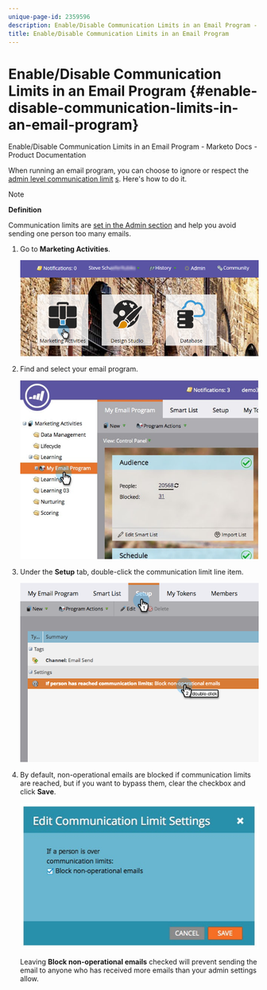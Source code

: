 ```yaml
---
unique-page-id: 2359596
description: Enable/Disable Communication Limits in an Email Program - Marketo Docs - Product Documentation
title: Enable/Disable Communication Limits in an Email Program
---
```


# Enable/Disable Communication Limits in an Email Program {#enable-disable-communication-limits-in-an-email-program}

Enable/Disable Communication Limits in an Email Program - Marketo Docs - Product Documentation

When running an email program, you can choose to ignore or respect the [admin level communication limit](../../../../../welcome-to-marketo-docs/product-docs/administration/email-setup/enable-communication-limits.md) [s](../../../../../welcome-to-marketo-docs/product-docs/administration/email-setup/enable-communication-limits.md). Here's how to do it.

>[!NOTE]
>
>**Definition**
>
>Communication limits are [set in the Admin section](../../../../../welcome-to-marketo-docs/product-docs/administration/email-setup/enable-communication-limits.md) and help you avoid sending one person too many emails.

1. Go to **Marketing Activities**.

   ![](assets/login-marketing-activities-3.png)

1. Find and select your email program.

   ![](assets/selectemailprogram-3.jpg)

1. Under the **Setup** tab, double-click the communication limit line item.

   ![](assets/blockoperational.png)

1. By default, non-operational emails are blocked if communication limits are reached, but if you want to bypass them, clear the checkbox and click **Save**.

   ![](assets/ifaperson.jpg)

   Leaving **Block non-operational emails** checked will prevent sending the email to anyone who has received more emails than your admin settings allow.

